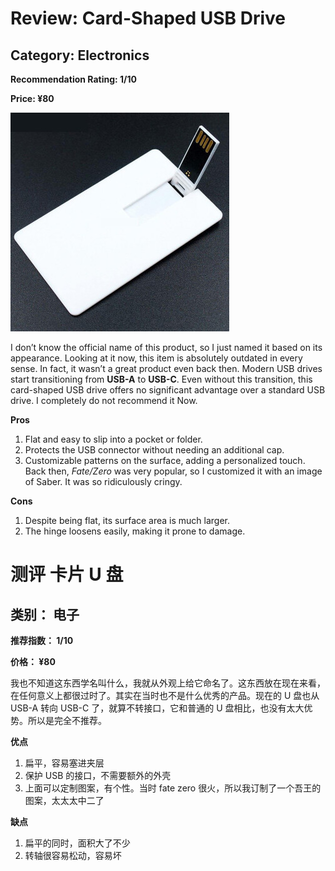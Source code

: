 # Review: Card-Shaped USB Drive

## Category: Electronics

**Recommendation Rating: 1/10**

**Price: ¥80**

![Card-Shaped USB Drive](../../images/blog/卡片U盘.jpg)

I don’t know the official name of this product, so I just named it based on its appearance. Looking at it now, this item is absolutely outdated in every sense. In fact, it wasn’t a great product even back then. Modern USB drives start transitioning from **USB-A** to **USB-C**. Even without this transition, this card-shaped USB drive offers no significant advantage over a standard USB drive. I completely do not recommend it Now.

**Pros**

1. Flat and easy to slip into a pocket or folder.
2. Protects the USB connector without needing an additional cap.
3. Customizable patterns on the surface, adding a personalized touch. Back then, _Fate/Zero_ was very popular, so I customized it with an image of Saber. It was so ridiculously cringy.

**Cons**

1. Despite being flat, its surface area is much larger.
2. The hinge loosens easily, making it prone to damage.

# 测评 卡片 U 盘

## 类别： 电子

**推荐指数： 1/10**

**价格： ¥80**

我也不知道这东西学名叫什么，我就从外观上给它命名了。这东西放在现在来看，在任何意义上都很过时了。其实在当时也不是什么优秀的产品。现在的 U 盘也从 USB-A 转向 USB-C 了，就算不转接口，它和普通的 U 盘相比，也没有太大优势。所以是完全不推荐。

**优点**

1. 扁平，容易塞进夹层
2. 保护 USB 的接口，不需要额外的外壳
3. 上面可以定制图案，有个性。当时 fate zero 很火，所以我订制了一个吾王的图案，太太太中二了

**缺点**

1. 扁平的同时，面积大了不少
2. 转轴很容易松动，容易坏
